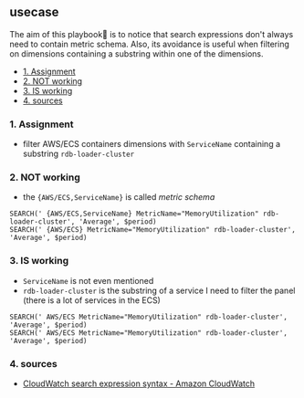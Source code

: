 ## usecase
The aim of this playbook🏁 is to notice that search expressions don't always need to contain metric schema. Also, its avoidance is useful when filtering on dimensions containing a substring within one of the dimensions. 

<!-- TOC -->

- [1. Assignment](#1-assignment)
- [2. NOT working](#2-not-working)
- [3. IS working](#3-is-working)
- [4. sources](#4-sources)

<!-- /TOC -->

### 1. Assignment
* filter AWS/ECS containers dimensions with `ServiceName` containing a substring `rdb-loader-cluster`

### 2. NOT working
* the `{AWS/ECS,ServiceName}` is called _metric schema_

```
SEARCH(' {AWS/ECS,ServiceName} MetricName="MemoryUtilization" rdb-loader-cluster', 'Average', $period)
SEARCH(' {AWS/ECS} MetricName="MemoryUtilization" rdb-loader-cluster', 'Average', $period)
```

### 3. IS working 
* `ServiceName` is not even mentioned 
* `rdb-loader-cluster` is the substring of a service I need to filter the panel (there is a lot of services in the ECS)

```
SEARCH(' AWS/ECS MetricName="MemoryUtilization" rdb-loader-cluster', 'Average', $period)
SEARCH(' AWS/ECS MetricName="MemoryUtilization" rdb-loader-cluster', 'Average', $period)
```

### 4. sources
* [CloudWatch search expression syntax - Amazon CloudWatch](https://docs.aws.amazon.com/AmazonCloudWatch/latest/monitoring/search-expression-syntax.html)
